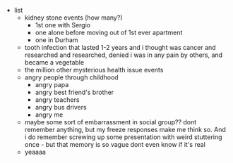   * list
    * kidney stone events (how many?)
      * 1st one with Sergio
      * one alone before moving out of 1st ever apartment
      * one in Durham
    * tooth infection that lasted 1-2 years and i thought was cancer and researched and researched, denied i was in any pain by others, and became a vegetable
    * the million other mysterious health issue events
    * angry people through childhood
      * angry papa
      * angry best friend's brother
      * angry teachers
      * angry bus drivers
      * angry me
    * maybe some sort of embarrassment in social group?? dont remember anything, but my freeze responses make me think so. And i do remember screwing up some presentation with weird stuttering once - but that memory is so vague dont even know if it's real
    * yeaaaa